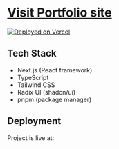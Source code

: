 # **[Visit Portfolio site](https://dinesh-dhayfule-portfolio.vercel.app/)**

[![Deployed on Vercel](https://img.shields.io/badge/Deployed%20on-Vercel-black?style=for-the-badge&logo=vercel)](https://vercel.com/dineshdhayfule-5542s-projects/v0-one-page-portfolio-website)

## Tech Stack

- Next.js (React framework)
- TypeScript
- Tailwind CSS
- Radix UI (shadcn/ui)
- pnpm (package manager)

## Deployment

Project is live at:


